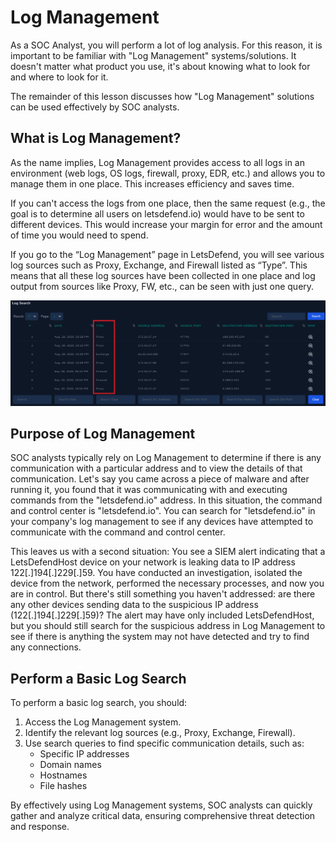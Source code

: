 # Log Management

As a SOC Analyst, you will perform a lot of log analysis. For this reason, it is important to be familiar with "Log Management" systems/solutions. It doesn't matter what product you use, it's about knowing what to look for and where to look for it.

The remainder of this lesson discusses how "Log Management" solutions can be used effectively by SOC analysts.

## What is Log Management?

As the name implies, Log Management provides access to all logs in an environment (web logs, OS logs, firewall, proxy, EDR, etc.) and allows you to manage them in one place. This increases efficiency and saves time.

If you can't access the logs from one place, then the same request (e.g., the goal is to determine all users on letsdefend.io) would have to be sent to different devices. This would increase your margin for error and the amount of time you would need to spend.

If you go to the “Log Management” page in LetsDefend, you will see various log sources such as Proxy, Exchange, and Firewall listed as “Type”. This means that all these log sources have been collected in one place and log output from sources like Proxy, FW, etc., can be seen with just one query.

![alt text](./Images/image-4.png)

## Purpose of Log Management

SOC analysts typically rely on Log Management to determine if there is any communication with a particular address and to view the details of that communication. Let's say you came across a piece of malware and after running it, you found that it was communicating with and executing commands from the "letsdefend.io" address. In this situation, the command and control center is "letsdefend.io". You can search for "letsdefend.io" in your company's log management to see if any devices have attempted to communicate with the command and control center.

This leaves us with a second situation: You see a SIEM alert indicating that a LetsDefendHost device on your network is leaking data to IP address 122[.]194[.]229[.]59. You have conducted an investigation, isolated the device from the network, performed the necessary processes, and now you are in control. But there's still something you haven't addressed: are there any other devices sending data to the suspicious IP address (122[.]194[.]229[.]59)? The alert may have only included LetsDefendHost, but you should still search for the suspicious address in Log Management to see if there is anything the system may not have detected and try to find any connections.

## Perform a Basic Log Search

To perform a basic log search, you should:

1. Access the Log Management system.
2. Identify the relevant log sources (e.g., Proxy, Exchange, Firewall).
3. Use search queries to find specific communication details, such as:
   - Specific IP addresses
   - Domain names
   - Hostnames
   - File hashes

By effectively using Log Management systems, SOC analysts can quickly gather and analyze critical data, ensuring comprehensive threat detection and response.
